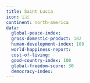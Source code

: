 ```yaml
---
title: Saint Lucia
icon: 🇱🇨
continent: north-america
data:
  global-peace-index:
  gross-domestic-product: 182
  human-development-index: 108
  world-happiness-report:
  cost-of-living:
  good-country-index: 108
  global-freedom-score: 30
  democracy-index:
---
```


